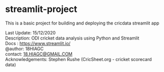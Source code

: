 # streamlit-project

This is a basic project for building and deploying the cricdata streamlit app   
  
Last Update: 15/12/2020  
Description: ODI cricket data analysis using Python and Streamlit  
Docs : https://www.streamlit.io/  
@author: 18HIAGC  
contact: 18.HIAGC@GMAIL.COM  
Acknowledgements: Stephen Rushe (CricSheet.org - cricket scorecard data)  
